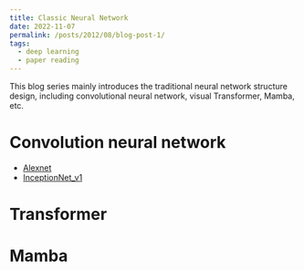 ```yaml
---
title: Classic Neural Network
date: 2022-11-07
permalink: /posts/2012/08/blog-post-1/
tags:
  - deep learning
  - paper reading
---
```


This blog series mainly introduces the traditional neural network structure design, including convolutional neural network, visual Transformer, Mamba, etc.

Convolution neural network
======
* [Alexnet](https://blog.csdn.net/weixin_51555629/article/details/127734246?spm=1001.2014.3001.5502)
* [InceptionNet_v1](https://blog.csdn.net/weixin_51555629/article/details/127815807?spm=1001.2014.3001.5502)

Transformer
======

Mamba
======
